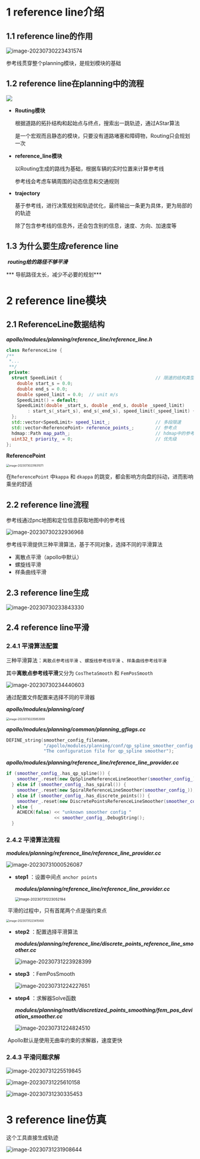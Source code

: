 # 1	reference line介绍

## 1.1 reference line的作用

![image-20230730223431574](https://images-1318119468.cos.ap-shanghai.myqcloud.com/mytyproaimage-20230730223431574.png)

参考线贯穿整个planning模块，是规划模块的基础



## 1.2 reference line在planning中的流程

![](https://images-1318119468.cos.ap-shanghai.myqcloud.com/mytyproamytyproaimage-20230730224048383.png)

* **Routing模块**

  根据道路的拓扑结构和起始点与终点，搜索出一跳轨迹，通过AStar算法

  是一个宏观而且静态的模块，只要没有道路堵塞和障碍物，Routing只会规划一次

* **reference_line模块**

  以Routing生成的路线为基础，根据车辆的实时位置来计算参考线

  参考线会考虑车辆周围的动态信息和交通规则

* **trajectory**

  基于参考线，进行决策规划和轨迹优化，最终输出一条更为具体，更为局部的的轨迹

  除了包含参考线的信息外，还会包含别的信息，速度、方向、加速度等

  

## 1.3 为什么要生成reference line

​		***routing给的路径不够平滑***

***		导航路径太长，减少不必要的规划***



# 2	reference line模块

## 2.1 ReferenceLine数据结构

***apollo/modules/planning/reference_line/reference_line.h***

```c++
class ReferenceLine {
/**
 *...
 **/
 private:
  struct SpeedLimit {                               	// 限速的结构类型
    double start_s = 0.0;
    double end_s = 0.0;
    double speed_limit = 0.0;  // unit m/s
    SpeedLimit() = default;
    SpeedLimit(double _start_s, double _end_s, double _speed_limit)
        : start_s(_start_s), end_s(_end_s), speed_limit(_speed_limit) {}
  };
  std::vector<SpeedLimit> speed_limit_;					// 多段限速
  std::vector<ReferencePoint> reference_points_;		// 参考点
  hdmap::Path map_path_;                              	// hdmap中的参考线
  uint32_t priority_ = 0;                             	// 优先级
};
```

**ReferencePoint**

<img src="https://images-1318119468.cos.ap-shanghai.myqcloud.com/mytyproaimage-20230730231631071.png" alt="image-20230730231631071" style="zoom:50%;" />

在`ReferencePoint` 中`kappa` 和 `dkappa` 的跳变，都会影响方向盘的抖动，进而影响乘坐的舒适



## 2.2 reference line流程

参考线通过pnc地图和定位信息获取地图中的参考线

![image-20230730232936968](https://images-1318119468.cos.ap-shanghai.myqcloud.com/mytyproaimage-20230730232936968.png)

参考线平滑提供三种平滑算法，基于不同对象，选择不同的平滑算法

* 离散点平滑（apollo中默认）
* 螺旋线平滑
* 样条曲线平滑

## 2.3 reference line生成

![image-20230730233843330](https://images-1318119468.cos.ap-shanghai.myqcloud.com/mytyproaimage-20230730233843330.png)



## 2.4 reference line平滑

### 2.4.1 平滑算法配置

三种平滑算法：`离散点参考线平滑` 、`螺旋线参考线平滑` 、`样条曲线参考线平滑` 

其中**离散点参考线平滑**又分为 `CosThetaSmooth` 和 `FemPosSmooth` 

![image-20230730234440603](https://images-1318119468.cos.ap-shanghai.myqcloud.com/mytyproaimage-20230730234440603.png)

通过配置文件配置来选择不同的平滑器

***apollo/modules/planning/conf***

<img src="https://images-1318119468.cos.ap-shanghai.myqcloud.com/mytyproaimage-20230730235853959.png" alt="image-20230730235853959" style="zoom:50%;" />



***apollo/modules/planning/common/planning_gflags.cc***

```c++
DEFINE_string(smoother_config_filename,
              "/apollo/modules/planning/conf/qp_spline_smoother_config.pb.txt",
              "The configuration file for qp_spline smoother");
```



***apollo/modules/planning/reference_line/reference_line_provider.cc*** 

```c++
if (smoother_config_.has_qp_spline()) {
    smoother_.reset(new QpSplineReferenceLineSmoother(smoother_config_));
  } else if (smoother_config_.has_spiral()) {
    smoother_.reset(new SpiralReferenceLineSmoother(smoother_config_));
  } else if (smoother_config_.has_discrete_points()) {
    smoother_.reset(new DiscretePointsReferenceLineSmoother(smoother_config_));
  } else {
    ACHECK(false) << "unknown smoother config "
                  << smoother_config_.DebugString();
  }
```



### 2.4.2 平滑算法流程

***modules/planning/reference_line/reference_line_provider.cc***

![image-20230731000526087](https://images-1318119468.cos.ap-shanghai.myqcloud.com/mytyproaimage-20230731000526087.png)

* **step1** ：设置中间点 `anchor points`

  ***modules/planning/reference_line/reference_line_provider.cc***

  <img src="https://images-1318119468.cos.ap-shanghai.myqcloud.com/mytyproaimage-20230731223052194.png" alt="image-20230731223052194" style="zoom: 67%;" />

​		平滑的过程中，只有首尾两个点是强约束点

<img src="https://images-1318119468.cos.ap-shanghai.myqcloud.com/mytyproaimage-20230731223415400.png" alt="image-20230731223415400" style="zoom:50%;" />

* **step2** ：配置选择平滑算法

  ***modules/planning/reference_line/discrete_points_reference_line_smoother.cc***

  ![image-20230731223928399](https://images-1318119468.cos.ap-shanghai.myqcloud.com/mytyproaimage-20230731223928399.png)

* **step3** ：FemPosSmooth

  ![image-20230731224227651](https://images-1318119468.cos.ap-shanghai.myqcloud.com/mytyproaimage-20230731224227651.png)

* **step4** ：求解器Solve函数

  ***modules/planning/math/discretized_points_smoothing/fem_pos_deviation_smoother.cc***

  ![image-20230731224824510](https://images-1318119468.cos.ap-shanghai.myqcloud.com/mytyproaimage-20230731224824510.png)

​		Apollo默认是使用无曲率约束的求解器，速度更快



### 2.4.3 平滑问题求解

![image-20230731225519845](https://images-1318119468.cos.ap-shanghai.myqcloud.com/mytyproaimage-20230731225519845.png)

![image-20230731225610158](https://images-1318119468.cos.ap-shanghai.myqcloud.com/mytyproaimage-20230731225610158.png)

![image-20230731230335453](https://images-1318119468.cos.ap-shanghai.myqcloud.com/mytyproaimage-20230731230335453.png)



# 3 reference line仿真

这个工具直接生成轨迹

![image-20230731231908644](https://images-1318119468.cos.ap-shanghai.myqcloud.com/mytyproaimage-20230731231908644.png)